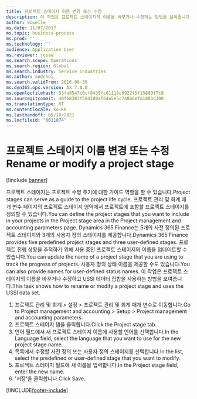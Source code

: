 ```yaml
---
title: 프로젝트 스테이지 이름 변경 또는 수정
description: 이 작업은 프로젝트 스테이지의 이름을 바꾸거나 수정하는 방법을 보여줍니다.
author: Yowelle
ms.date: 11/07/2017
ms.topic: business-process
ms.prod: ''
ms.technology: ''
audience: Application User
ms.reviewer: josaw
ms.search.scope: Operations
ms.search.region: Global
ms.search.industry: Service industries
ms.author: andchoi
ms.search.validFrom: 2016-06-30
ms.dyn365.ops.version: AX 7.0.0
ms.openlocfilehash: 53fa9547c6cf8439fc61118c0922f5f15800f7c8
ms.sourcegitcommit: 40f68387f594180af64a5e5c748b6efa188bd300
ms.translationtype: HT
ms.contentlocale: ko-KR
ms.lasthandoff: 05/10/2021
ms.locfileid: "6011874"
---
```

# <a name="rename-or-modify-a-project-stage"></a><span data-ttu-id="97deb-103">프로젝트 스테이지 이름 변경 또는 수정</span><span class="sxs-lookup"><span data-stu-id="97deb-103">Rename or modify a project stage</span></span>

[!include [banner](../../includes/banner.md)]

<span data-ttu-id="97deb-104">프로젝트 스테이지는 프로젝트 수명 주기에 대한 가이드 역할을 할 수 있습니다.</span><span class="sxs-lookup"><span data-stu-id="97deb-104">Project stages can serve as a guide to the project life cycle.</span></span> <span data-ttu-id="97deb-105">프로젝트 관리 및 회계 매개 변수 페이지의 프로젝트 스테이지 영역에서 프로젝트에 포함할 프로젝트 스테이지를 정의할 수 있습니다.</span><span class="sxs-lookup"><span data-stu-id="97deb-105">You can define the project stages that you want to include in your projects in the Project stage area in the Project management and accounting parameters page.</span></span> <span data-ttu-id="97deb-106">Dynamics 365 Finance는 5개의 사전 정의된 프로젝트 스테이지와 3개의 사용자 정의 스테이지를 제공합니다.</span><span class="sxs-lookup"><span data-stu-id="97deb-106">Dynamics 365 Finance provides five predefined project stages and three user-defined stages.</span></span> <span data-ttu-id="97deb-107">프로젝트 진행 상황을 추적하기 위해 사용 중인 프로젝트 스테이지의 이름을 업데이트할 수 있습니다.</span><span class="sxs-lookup"><span data-stu-id="97deb-107">You can update the name of a project stage that you are using to track the progress of projects.</span></span> <span data-ttu-id="97deb-108">사용자 정의 상태 이름을 제공할 수도 있습니다.</span><span class="sxs-lookup"><span data-stu-id="97deb-108">You can also provide names for user-defined status names.</span></span> <span data-ttu-id="97deb-109">이 작업은 프로젝트 스테이지의 이름을 바꾸거나 수정하고 USSI 데이터 집합을 사용하는 방법을 보여줍니다.</span><span class="sxs-lookup"><span data-stu-id="97deb-109">This task shows how to rename or modify a project stage and uses the USSI data set.</span></span>

1. <span data-ttu-id="97deb-110">프로젝트 관리 및 회계 > 설정 > 프로젝트 관리 및 회계 매개 변수로 이동합니다.</span><span class="sxs-lookup"><span data-stu-id="97deb-110">Go to Project management and accounting > Setup > Project management and accounting parameters.</span></span>
2. <span data-ttu-id="97deb-111">프로젝트 스테이지 탭을 클릭합니다.</span><span class="sxs-lookup"><span data-stu-id="97deb-111">Click the Project stage tab.</span></span>
3. <span data-ttu-id="97deb-112">언어 필드에서 새 프로젝트 스테이지 이름에 사용할 언어를 선택합니다.</span><span class="sxs-lookup"><span data-stu-id="97deb-112">In the Language field, select the language that you want to use for the new project stage name.</span></span>
4. <span data-ttu-id="97deb-113">목록에서 수정할 사전 정의 또는 사용자 정의 스테이지를 선택합니다.</span><span class="sxs-lookup"><span data-stu-id="97deb-113">In the list, select the predefined or user-defined stage that you want to modify.</span></span> 
5. <span data-ttu-id="97deb-114">프로젝트 스테이지 필드에 새 이름을 입력합니다.</span><span class="sxs-lookup"><span data-stu-id="97deb-114">In the Project stage field, enter the new name.</span></span>
6. <span data-ttu-id="97deb-115">'저장'을 클릭합니다.</span><span class="sxs-lookup"><span data-stu-id="97deb-115">Click Save.</span></span>


[!INCLUDE[footer-include](../../includes/footer-banner.md)]